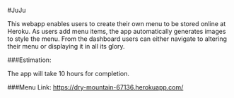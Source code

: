 #JuJu

This webapp enables users to create their own menu to be stored online at Heroku. As users add menu items, the app automatically generates images to style the menu. From the dashboard users can either navigate to altering their menu or displaying it in all its glory.

###Estimation:

The app will take 10 hours for completion.

###Menu Link:
https://dry-mountain-67136.herokuapp.com/
